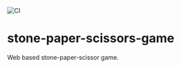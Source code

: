 ![CI](https://github.com/yashsehgal/stone-paper-scissors-game/workflows/CI/badge.svg?branch=master)
# stone-paper-scissors-game

Web based stone-paper-scissor game.
